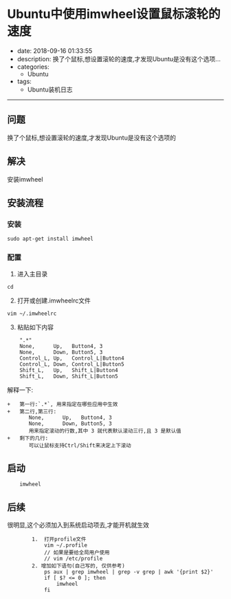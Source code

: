 #   Ubuntu中使用imwheel设置鼠标滚轮的速度
+ date: 2018-09-16 01:33:55
+ description: 换了个鼠标,想设置滚轮的速度,才发现Ubuntu是没有这个选项...
+ categories:
  -   Ubuntu
+ tags:
  -   Ubuntu装机日志
---
##  问题
换了个鼠标,想设置滚轮的速度,才发现Ubuntu是没有这个选项的

##  解决
安装imwheel

##  安装流程

### 安装
```
sudo apt-get install imwheel
```
### 配置
1.  进入主目录
```
cd
```
2.  打开或创建.imwheelrc文件
```
vim ~/.imwheelrc
```
3.  粘贴如下内容
```
    ".*"
    None,      Up,   Button4, 3
    None,      Down, Button5, 3
    Control_L, Up,   Control_L|Button4
    Control_L, Down, Control_L|Button5
    Shift_L,   Up,   Shift_L|Button4
    Shift_L,   Down, Shift_L|Button5
```
解释一下:
```
+   第一行:`.*`, 用来指定在哪些应用中生效
+   第二行,第三行:
       None,      Up,   Button4, 3
       None,      Down, Button5, 3
       用来指定滚动的行数,其中 3 就代表默认滚动三行,且 3 是默认值
+   剩下的几行:
       可以让鼠标支持Ctrl/Shift来决定上下滚动
```

##  启动
```
    imwheel
```
##  后续
很明显,这个必须加入到系统启动项去,才能开机就生效
```
        1.  打开profile文件
            vim ~/.profile
            // 如果是要给全局用户使用
            // vim /etc/profile
        2. 增加如下语句(自己写的, 仅供参考)
            ps aux | grep imwheel | grep -v grep | awk '{print $2}'
            if [ $? <= 0 ]; then
                imwheel
            fi
```
